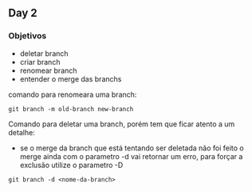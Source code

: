 ## Day 2 

### Objetivos 

- deletar branch 
- criar branch 
- renomear branch 
- entender o merge das branchs 

comando para renomeara uma branch: 

```
git branch -m old-branch new-branch
```

Comando para deletar uma branch, porém tem que ficar atento a um detalhe:

- se o merge da branch que está tentando ser deletada não foi feito o merge ainda com o parametro -d vai retornar um erro, para forçar a exclusão utilize o parametro -D

```
git branch -d <nome-da-branch>
```


